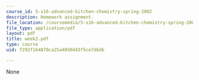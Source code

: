 ```yaml
---
course_id: 5-s16-advanced-kitchen-chemistry-spring-2002
description: Homework assignment.
file_location: /coursemedia/5-s16-advanced-kitchen-chemistry-spring-2002/f292f164870ca25a4050d43f5ce7d6db_week2.pdf
file_type: application/pdf
layout: pdf
title: week2.pdf
type: course
uid: f292f164870ca25a4050d43f5ce7d6db

---
```

None